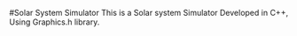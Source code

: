 #Solar System Simulator 
This is a Solar system Simulator Developed in C++, Using Graphics.h library.
